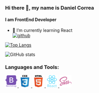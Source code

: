 <!--
**Daniel3132/Daniel3132** is a ✨ _special_ ✨ repository because its `README.md` (this file) appears on your GitHub profile.
-->
### Hi there 👋, my name is Daniel Correa 
#### I am FrontEnd Developer

- 🌱 I’m currently learning React  
[<img src='https://cdn.jsdelivr.net/npm/simple-icons@3.0.1/icons/github.svg' alt='github' height='40'>](https://github.com/daniel3132)  

[![Top Langs](https://github-readme-stats.vercel.app/api/top-langs/?username=daniel3132)](https://github.com/anuraghazra/github-readme-stats)

![GitHub stats](https://github-readme-stats.vercel.app/api?username=daniel3132&show_icons=true)  

<h3 align="left">Languages and Tools:</h3>
<p align="left"> <a href="https://getbootstrap.com" target="_blank" rel="noreferrer"> <img src="https://raw.githubusercontent.com/devicons/devicon/master/icons/bootstrap/bootstrap-plain-wordmark.svg" alt="bootstrap" width="40" height="40"/> </a> <a href="https://www.w3schools.com/css/" target="_blank" rel="noreferrer"> <img src="https://raw.githubusercontent.com/devicons/devicon/master/icons/css3/css3-original-wordmark.svg" alt="css3" width="40" height="40"/> </a> <a href="https://www.w3.org/html/" target="_blank" rel="noreferrer"> <img src="https://raw.githubusercontent.com/devicons/devicon/master/icons/html5/html5-original-wordmark.svg" alt="html5" width="40" height="40"/> </a> <a href="https://reactjs.org/" target="_blank" rel="noreferrer"> <img src="https://raw.githubusercontent.com/devicons/devicon/master/icons/react/react-original-wordmark.svg" alt="react" width="40" height="40"/> </a> <a href="https://sass-lang.com" target="_blank" rel="noreferrer"> <img src="https://raw.githubusercontent.com/devicons/devicon/master/icons/sass/sass-original.svg" alt="sass" width="40" height="40"/> </a> </p>
